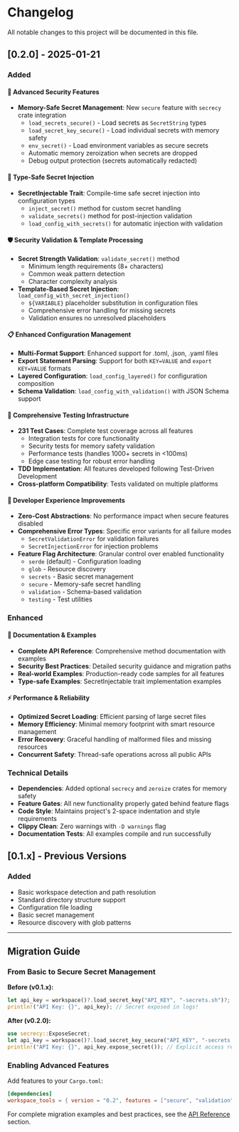 # Changelog

All notable changes to this project will be documented in this file.

## [0.2.0] - 2025-01-21

### Added

#### 🔐 Advanced Security Features
- **Memory-Safe Secret Management**: New `secure` feature with `secrecy` crate integration
  - `load_secrets_secure()` - Load secrets as `SecretString` types
  - `load_secret_key_secure()` - Load individual secrets with memory safety
  - `env_secret()` - Load environment variables as secure secrets
  - Automatic memory zeroization when secrets are dropped
  - Debug output protection (secrets automatically redacted)

#### 🎯 Type-Safe Secret Injection  
- **SecretInjectable Trait**: Compile-time safe secret injection into configuration types
  - `inject_secret()` method for custom secret handling
  - `validate_secrets()` method for post-injection validation
  - `load_config_with_secrets()` for automatic injection with validation

#### 🛡️ Security Validation & Template Processing
- **Secret Strength Validation**: `validate_secret()` method
  - Minimum length requirements (8+ characters)
  - Common weak pattern detection
  - Character complexity analysis
- **Template-Based Secret Injection**: `load_config_with_secret_injection()`
  - `${VARIABLE}` placeholder substitution in configuration files
  - Comprehensive error handling for missing secrets
  - Validation ensures no unresolved placeholders

#### 📋 Enhanced Configuration Management
- **Multi-Format Support**: Enhanced support for .toml, .json, .yaml files
- **Export Statement Parsing**: Support for both `KEY=VALUE` and `export KEY=VALUE` formats
- **Layered Configuration**: `load_config_layered()` for configuration composition
- **Schema Validation**: `load_config_with_validation()` with JSON Schema support

#### 🧪 Comprehensive Testing Infrastructure  
- **231 Test Cases**: Complete test coverage across all features
  - Integration tests for core functionality
  - Security tests for memory safety validation  
  - Performance tests (handles 1000+ secrets in <100ms)
  - Edge case testing for robust error handling
- **TDD Implementation**: All features developed following Test-Driven Development
- **Cross-platform Compatibility**: Tests validated on multiple platforms

#### 🔧 Developer Experience Improvements
- **Zero-Cost Abstractions**: No performance impact when secure features disabled
- **Comprehensive Error Types**: Specific error variants for all failure modes
  - `SecretValidationError` for validation failures  
  - `SecretInjectionError` for injection problems
- **Feature Flag Architecture**: Granular control over enabled functionality
  - `serde` (default) - Configuration loading
  - `glob` - Resource discovery  
  - `secrets` - Basic secret management
  - `secure` - Memory-safe secret handling
  - `validation` - Schema-based validation
  - `testing` - Test utilities

### Enhanced

#### 📖 Documentation & Examples
- **Complete API Reference**: Comprehensive method documentation with examples
- **Security Best Practices**: Detailed security guidance and migration paths
- **Real-world Examples**: Production-ready code samples for all features
- **Type-safe Examples**: SecretInjectable trait implementation examples

#### ⚡ Performance & Reliability  
- **Optimized Secret Loading**: Efficient parsing of large secret files
- **Memory Efficiency**: Minimal memory footprint with smart resource management  
- **Error Recovery**: Graceful handling of malformed files and missing resources
- **Concurrent Safety**: Thread-safe operations across all public APIs

### Technical Details

- **Dependencies**: Added optional `secrecy` and `zeroize` crates for memory safety
- **Feature Gates**: All new functionality properly gated behind feature flags
- **Code Style**: Maintains project's 2-space indentation and style requirements  
- **Clippy Clean**: Zero warnings with `-D warnings` flag
- **Documentation Tests**: All examples compile and run successfully

## [0.1.x] - Previous Versions

### Added
- Basic workspace detection and path resolution
- Standard directory structure support
- Configuration file loading
- Basic secret management
- Resource discovery with glob patterns

---

## Migration Guide

### From Basic to Secure Secret Management

**Before (v0.1.x):**
```rust  
let api_key = workspace()?.load_secret_key("API_KEY", "-secrets.sh")?;
println!("API Key: {}", api_key); // Secret exposed in logs!
```

**After (v0.2.0):**
```rust
use secrecy::ExposeSecret;
let api_key = workspace()?.load_secret_key_secure("API_KEY", "-secrets.sh")?;
println!("API Key: {}", api_key.expose_secret()); // Explicit access required
```

### Enabling Advanced Features

Add features to your `Cargo.toml`:
```toml
[dependencies]
workspace_tools = { version = "0.2", features = ["secure", "validation"] }
```

For complete migration examples and best practices, see the [API Reference](#-api-reference) section.